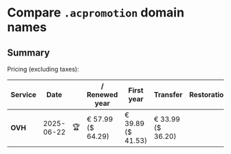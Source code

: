 # Compare `.acpromotion` domain names

## Summary

Pricing (excluding taxes):

| Service | Date |  | / Renewed year | First year | Transfer | Restoration |
|--|--|--|--|--|--|--|
| **OVH** | 2025-06-22 | 🏆 | € 57.99<br>($ 64.29) | € 39.89<br>($ 41.53) | € 33.99<br>($ 36.20) |  |
